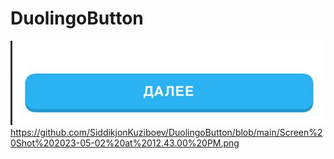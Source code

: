 # DuolingoButton
![alt text](https://github.com/SiddikjonKuziboev/DuolingoButton/blob/main/Screen%20Shot%202023-05-02%20at%2012.43.00%20PM.png)
https://github.com/SiddikjonKuziboev/DuolingoButton/blob/main/Screen%20Shot%202023-05-02%20at%2012.43.00%20PM.png
